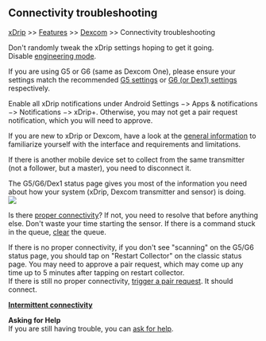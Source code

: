 ## Connectivity troubleshooting
[xDrip](../README.md) >> [Features](Features_page.md) >> [Dexcom](./Dexcom_page.md) >> Connectivity troubleshooting  
  
Don't randomly tweak the xDrip settings hoping to get it going.  
Disable [engineering mode](./Engineering-Mode.md).  

If you are using G5 or G6 (same as Dexcom One), please ensure your settings match the recommended [G5 settings](./G5-Recommended-Settings.md) or [G6 (or Dex1) settings](./G6-Recommended-Settings.md) respectively.  

Enable all xDrip notifications under Android Settings &#8722;> Apps & notifications &#8722;> Notifications &#8722;> xDrip+.  Otherwise, you may not get a pair request notification, which you will need to approve.  

If you are new to xDrip or Dexcom, have a look at the [general information](./Dexcom-Basics.md) to familiarize yourself with the interface and requirements and limitations.  

If there is another mobile device set to collect from the same transmitter (not a follower, but a master), you need to disconnect it.  

The G5/G6/Dex1 status page gives you most of the information you need about how your system (xDrip, Dexcom transmitter and sensor) is doing.  
![](./system-status-pg.png)  

Is there [proper connectivity](./Proper-connectivity.md)?  If not, you need to resolve that before anything else. 
 Don't waste your time starting the sensor.  If there is a command stuck in the queue, [clear](./Clear-queue.md) the queue.  

If there is no proper connectivity, if you don't see "scanning" on the G5/G6 status page, you should tap on "Restart Collector" on the classic status page.  You may need to approve a pair request, which may come up any time up to 5 minutes after tapping on restart collector.  
If there is still no proper connectivity, [trigger a pair request](./MissedPairRequest.md).  It should connect.  
  
**[Intermittent connectivity](./Intermittent.md)**      

**Asking for Help**  
If you are still having trouble, you can [ask for help](./Contact.md).  
